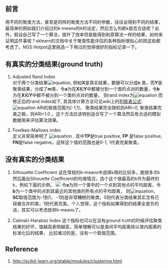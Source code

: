 ## 前言

用不同的聚类方法，甚至是同样的聚类方法不同的参数，往往会得到不同的结果，最简单的例如我们介绍过的k-means的k的设定，然后怎么判断k是否合适呢？此外，假设自己写了一个算法，提升了效率但是能得到和原算法一样的结果，如何来证明这件事呢？sklearn的文档中关于聚类性能评估的各种指标很贴心的把这些都考虑了。NGS Hotpot这里挑选一下用过的觉得很好的指标记录一下。 

## 有真实的分类结果(ground truth)   
1.  Adjusted Rand Index      
对于两个分类结果![equation](http://latex.codecogs.com/gif.latex?X={x_1,...x_n},Y={y_1,...,y_m}), 例如**X**是真实结果，数据可以分成**n** 类，而**Y**是聚类结果，分成了**m**类，令**a**为在**X**和**Y**中都被分到一个类的点对的数量，令**b**为在**X**和**Y**中都不被分到一个类的点对的数量， 则rand index为![equation](http://latex.codecogs.com/gif.latex?RI=\frac{a+b}{C_{n}^{2}}$)
而修正后的rand index如下, 其具体计算方法可见wiki上的[列联表公式](https://en.wikipedia.org/wiki/Rand_index):
![equation](http://latex.codecogs.com/gif.latex?ARI=\frac{RI-Expected_{RI}}{max(RI)-Expected_{RI}})
ARI的取值范围为[-1,1]， 聚类结果完全随机则ARI=0, 聚类结果完美之极，则ARI=1.0 。这个方法应该特别适合写了一个算法然后有合适的模拟数据用来评估算法效果。 

1. Fowlkes-Mallows index  
定义非常简单明了 ![equation](http://latex.codecogs.com/gif.latex?FMI=\frac{TP}{\sqrt{(TP+FP)(TP+FN)}}) , 其中**TP**是true positive, **FP** 是false positive, **FN**是false negative。这样这个值的范围也是0-1, 1代表完美聚类。

## 没有真实的分类结果
1. Silhouette Coefficient 
这在常规的k-means中选择k用的比较多，跑很多次k然后画出Sihouette Coefficient的均值情况，选个这个值最高的k作为最终的k，例如下面的示例。
![](http://scikit-learn.org/stable/_images/sphx_glr_plot_kmeans_silhouette_analysis_003.png)
令**a**为同一个类中的一个点到其他点的平均距离，令**b**为一个类中的点到其最近的其他类的所有点的平均距离， 则![equation](http://latex.codecogs.com/gif.latex?SC=\frac{b-a}{max(a,b)})， **SC**取值范围为-1到1， -1则是非常糟糕的聚类，0则代表分类结果其实含有已经被合并的类，1则代表完美。个人觉得，这个指标如果得到的结果全是负的话，其实可以考虑放弃k-means了。

1. Calinski-Harabaz Index
这个指标也可以在没有ground truth的时候评估聚类结果的好坏，值越高表明越高，简单理解可以是类间平均距离除以类内距离的标准化后的结果， 比较难过的是，没有一个取值范围。

## Reference 
1. http://scikit-learn.org/stable/modules/clustering.html

